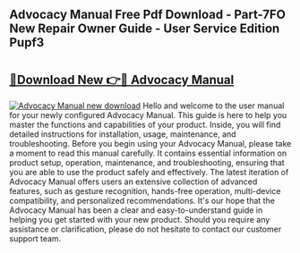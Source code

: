 ## Advocacy Manual Free Pdf Download - Part-7FO New Repair Owner Guide - User Service Edition Pupf3

# <h2><a href="http://cf25695.oget.top/?id=Advocacy+Manual">🔗Download New 👉🔴 Advocacy Manual</a></h2>

[![Advocacy Manual new download](https://i.imgur.com/5g1atiW.png)](http://cf25695.oget.top/?id=Advocacy+Manual)
Hello and welcome to the user manual for your newly configured Advocacy Manual. This guide is here to help you master the functions and capabilities of your product. Inside, you will find detailed instructions for installation, usage, maintenance, and troubleshooting. Before you begin using your Advocacy Manual, please take a moment to read this manual carefully. It contains essential information on product setup, operation, maintenance, and troubleshooting, ensuring that you are able to use the product safely and effectively. The latest iteration of Advocacy Manual offers users an extensive collection of advanced features, such as gesture recognition, hands-free operation, multi-device compatibility, and personalized recommendations. It's our hope that the Advocacy Manual has been a clear and easy-to-understand guide in helping you get started with your new product. Should you require any assistance or clarification, please do not hesitate to contact our customer support team.
